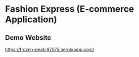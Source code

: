 # Fashion Express (E-commerce Application)

## Demo Website 

https://frozen-peak-97075.herokuapp.com/
